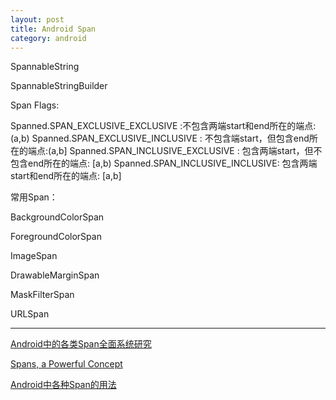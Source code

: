 ```yaml
---
layout: post
title: Android Span
category: android
---
```


SpannableString

SpannableStringBuilder


Span Flags:

Spanned.SPAN\_EXCLUSIVE\_EXCLUSIVE :不包含两端start和end所在的端点: (a,b)
Spanned.SPAN\_EXCLUSIVE\_INCLUSIVE : 不包含端start，但包含end所在的端点:(a,b]
Spanned.SPAN\_INCLUSIVE\_EXCLUSIVE : 包含两端start，但不包含end所在的端点: [a,b)
Spanned.SPAN\_INCLUSIVE\_INCLUSIVE: 包含两端start和end所在的端点: [a,b]

常用Span：

BackgroundColorSpan

ForegroundColorSpan

ImageSpan

DrawableMarginSpan

MaskFilterSpan

URLSpan

---

[Android中的各类Span全面系统研究](http://chuansong.me/n/20867)

[Spans, a Powerful Concept](http://flavienlaurent.com/blog/2014/01/31/spans/)

[Android中各种Span的用法](http://blog.csdn.net/qq_16430735/article/details/50427978)

